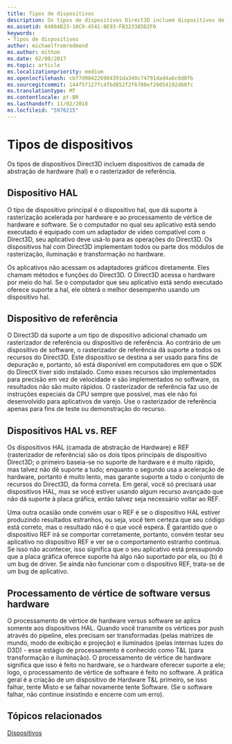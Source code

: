 ```yaml
---
title: Tipos de dispositivos
description: Os tipos de dispositivos Direct3D incluem dispositivos de camada de abstração de hardware (hal) e o rasterizador de referência.
ms.assetid: 64084B23-10C0-4541-8E93-FB323385D2F0
keywords:
- Tipos de dispositivos
author: michaelfromredmond
ms.author: mithom
ms.date: 02/08/2017
ms.topic: article
ms.localizationpriority: medium
ms.openlocfilehash: cbf7d984226984391da340c74791dad4a6c0d8fb
ms.sourcegitcommit: 144f5f127fc4fbd852f2f6780ef26054192d68fc
ms.translationtype: MT
ms.contentlocale: pt-BR
ms.lasthandoff: 11/02/2018
ms.locfileid: "5976215"
---
```

# <a name="device-types"></a>Tipos de dispositivos


Os tipos de dispositivos Direct3D incluem dispositivos de camada de abstração de hardware (hal) e o rasterizador de referência.

## <a name="span-idhaldevicespanspan-idhaldevicespanspan-idhaldevicespanhal-device"></a><span id="HAL_Device"></span><span id="hal_device"></span><span id="HAL_DEVICE"></span>Dispositivo HAL


O tipo de dispositivo principal é o dispositivo hal, que dá suporte à rasterização acelerada por hardware e ao processamento de vértice de hardware e software. Se o computador no qual seu aplicativo está sendo executado é equipado com um adaptador de vídeo compatível com o Direct3D, seu aplicativo deve usá-lo para as operações do Direct3D. Os dispositivos hal com Direct3D implementam todos ou parte dos módulos de rasterização, iluminação e transformação no hardware.

Os aplicativos não acessam os adaptadores gráficos diretamente. Eles chamam métodos e funções do Direct3D. O Direct3D acessa o hardware por meio do hal. Se o computador que seu aplicativo está sendo executado oferece suporte a hal, ele obterá o melhor desempenho usando um dispositivo hal.

## <a name="span-idreferencedevicespanspan-idreferencedevicespanspan-idreferencedevicespanreference-device"></a><span id="Reference_Device"></span><span id="reference_device"></span><span id="REFERENCE_DEVICE"></span>Dispositivo de referência


O Direct3D dá suporte a um tipo de dispositivo adicional chamado um rasterizador de referência ou dispositivo de referência. Ao contrário de um dispositivo de software, o rasterizador de referência dá suporte a todos os recursos do Direct3D. Este dispositivo se destina a ser usado para fins de depuração e, portanto, só está disponível em computadores em que o SDK do DirectX tiver sido instalado. Como esses recursos são implementados para precisão em vez de velocidade e são implementados no software, os resultados não são muito rápidos. O rasterizador de referência faz uso de instruções especiais da CPU sempre que possível, mas ele não foi desenvolvido para aplicativos de varejo. Use o rasterizador de referência apenas para fins de teste ou demonstração do recurso.

## <a name="span-idhalvsrefspanspan-idhalvsrefspanspan-idhalvsrefspanhal-vs-ref-devices"></a><span id="HAL_vs_REF"></span><span id="hal_vs_ref"></span><span id="HAL_VS_REF"></span>Dispositivos HAL vs. REF


Os dispositivos HAL (camada de abstração de Hardware) e REF (rasterizador de referência) são os dois tipos principais de dispositivo Direct3D; o primeiro baseia-se no suporte de hardware e é muito rápido, mas talvez não dê suporte a tudo; enquanto o segundo usa a aceleração de hardware, portanto é muito lento, mas garante suporte a todo o conjunto de recursos do Direct3D, da forma correta. Em geral, você só precisará usar dispositivos HAL, mas se você estiver usando algum recurso avançado que não dá suporte à placa gráfica, então talvez seja necessário voltar ao REF.

Uma outra ocasião onde convém usar o REF é se o dispositivo HAL estiver produzindo resultados estranhos, ou seja, você tem certeza que seu código está correto, mas o resultado não é o que você espera. É garantido que o dispositivo REF irá se comportar corretamente, portanto, convém testar seu aplicativo no dispositivo REF e ver se o comportamento estranho continua. Se isso não acontecer, isso significa que o seu aplicativo está pressupondo que a placa gráfica oferece suporte há algo não suportado por ela, ou (b) é um bug de driver. Se ainda não funcionar com o dispositivo REF, trata-se de um bug de aplicativo.

## <a name="span-idhardwarevssoftwarespanspan-idhardwarevssoftwarespanspan-idhardwarevssoftwarespanhardware-vs-software-vertex-processing"></a><span id="Hardware_vs_Software"></span><span id="hardware_vs_software"></span><span id="HARDWARE_VS_SOFTWARE"></span>Processamento de vértice de software versus hardware


O processamento de vértice de hardware versus software se aplica somente aos dispositivos HAL. Quando você transmite os vértices por push através do pipeline, eles precisam ser transformadas (pelas matrizes de mundo, modo de exibição e projeção) e iluminados (pelas internas luzes do D3D) - esse estágio de processamento é conhecido como T&L (para transformação e iluminação). O processamento de vértice de hardware significa que isso é feito no hardware, se o hardware oferecer suporte a ele; logo, o processamento de vértice de software é feito no software. A prática geral é a criação de um dispositivo de Hardware T&L primeiro, se isso falhar, tente Misto e se falhar novamente tente Software. (Se o software falhar, não continue insistindo e encerre com um erro).

## <a name="span-idrelated-topicsspanrelated-topics"></a><span id="related-topics"></span>Tópicos relacionados


[Dispositivos](devices.md)

 

 




